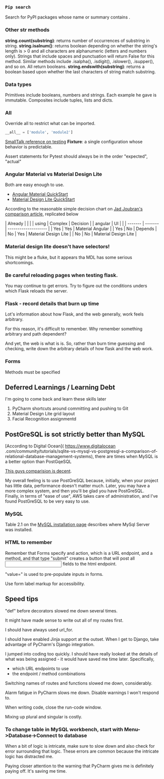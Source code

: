 ### `Pip search`
Search for PyPI packages whose name or summary contains <query>.

### Other str methods
**string.count(substring)**: returns number of occurrences of substring in string.
**string.isalnum()**: returns boolean depending on whether the string's length is > 0 and all characters are alphanumeric (letters and numbers only). Strings that include spaces and punctuation will return False for this method. Similar methods include .isalpha(), .isdigit(), .islower(), .isupper(), and so on. All return booleans.
**string.endswith(substring)**: returns a boolean based upon whether the last characters of string match substring.

### Data types
Primitives include booleans, numbers and strings. Each example he gave is immutable.
Composites include tuples, lists and dicts.

### All
Override all to restrict what can be imported.
```python
__all__ = ['module', 'module2']
```

[SmallTalk reference on testing](https://web.archive.org/web/20150315073817/http://www.xprogramming.com/testfram.htm)
**Fixture**: a single configuration whose behavior is predictable.

Assert statements for Pytest should always be in the order "expected", "actual"


### Angular Material vs Material Design Lite
Both are easy enough to use. 
- [Angular Material QuickStart](https://material.io/develop/web/docs/getting-started/)
- [Material Design Lite QuickStart](https://getmdl.io/started/)

According to the reasonable simple decision chart on [Jad Joubran's comparison article](
https://scotch.io/bar-talk/angular-material-vs-material-design-lite), replicated below

| Already |         |                      |
| using   | Complex | Decision             |
| angular | UI      |                      | 
| ------- | ------- | -------------------- |
| Yes     | Yes     | Material Angular     |
| Yes     | No      | Depends              |
| No      | Yes     | Material Design Lite |
| No      | No      | Material Design Lite |

### Material design lite doesn't have selectors!
This might be a fluke, but it appears tha MDL has some serious shortcomings. 


### Be careful reloading pages when testing flask.
You may continue to get errors. 
Try to figure out the conditions unders which Flask reloads the server.


### Flask - record details that burn up time
Lot's information about how Flask, and the web generally, work feels arbitrary.

For this reason, it's difficult to remember. Why remember something arbitrary and path dependent?

And yet, the web is what is is. So, rather than burn time guessing and checking, write down the arbitrary details of 
how flask and the web work.

### Forms 
Methods must be specified 

## Deferred Learnings / Learning Debt
I'm going to come back and learn these skills later
1. PyCharm shortcuts around committing and pushing to Git
2. Material Design Lite grid layout
3. Facial Recognition assignmentd

## PostGreSQL is sot strictly better than MySQL
[According to Digital Ocean](
https://www.digitalocean
.com/community/tutorials/sqlite-vs-mysql-vs-postgresql-a-comparison-of-relational-database-management-systems), 
there are times when MySQL is a better option than PostGqeSQL

[This guys comparision is decent](https://hackr.io/blog/postgresql-vs-mysql).

My overall feeling is to use PostGreSQL because, initially, when your project has little data, performance doesn't 
matter much. Later, you may have a more complex system, and then you'll be glad you have PostGreSQL. Finally, in 
terms of "ease of use", AWS takes care of administration, and I've found PostGreSQL to be very easy to use.

### MySQL
Table 2.1 on the [MySQL installation page](https://dev.mysql.com/doc/mysql-osx-excerpt/5.7/en/osx-installation-pkg.html)
describes where MySql Server was installed.

### HTML to remember
Remember that Forms specify and action, which is a URL endpoint, and a method, and that type "submit" creates a 
button that will post all <input> fields to the html endpoint.

"value=" is used to pre-populate inputs in forms.

Use form label markup for accessibility.

## Speed tips
"def" before decorators slowed me down several times.

It might have made sense to write out all of my routes first.

I should have always used url_for.

I should have enabled Jinja support at the outset.
When I get to Django, take advantage of PyCharm's Django integration.

I jumped into coding too quickly. I should have really looked at the details of what was being assigned - it would 
have saved me time later. Specifically, 
- which URL endpoints to use
- the endpoint / method combinations

Switching names of routes and functions slowed me down, considerably.

Alarm fatigue in PyCharm slows me down. Disable warnings I won't respond to.

When writing code, close the run-code window. 

Mixing up plural and singular is costly.


### To change table in MySQL workbench, start with Menu->Database->Connect to database

When a bit of logic is intricate, make sure to slow down and also check for error surrounding that logic.
These errors are common because the intricate logic has distracted me.

Paying closer attention to the warning that PyCharm gives me is definitely paying off. It's saving me time. 